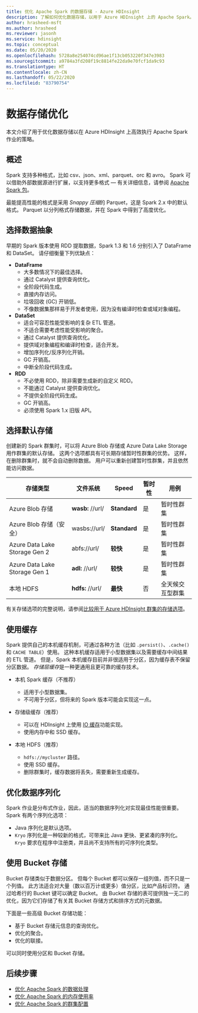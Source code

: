 ```yaml
---
title: 优化 Apache Spark 的数据存储 - Azure HDInsight
description: 了解如何优化数据存储，以用于 Azure HDInsight 上的 Apache Spark。
author: hrasheed-msft
ms.author: hrasheed
ms.reviewer: jasonh
ms.service: hdinsight
ms.topic: conceptual
ms.date: 05/20/2020
ms.openlocfilehash: 5728a8e254074cd96ae1f13cb053220f347e3983
ms.sourcegitcommit: a9784a3fd208f19c8814fe22da9e70fcf1da9c93
ms.translationtype: HT
ms.contentlocale: zh-CN
ms.lasthandoff: 05/22/2020
ms.locfileid: "83790754"
---
```

# <a name="data-storage-optimization"></a>数据存储优化

本文介绍了用于优化数据存储以在 Azure HDInsight 上高效执行 Apache Spark 作业的策略。

## <a name="overview"></a>概述

Spark 支持多种格式，比如 csv、json、xml、parquet、orc 和 avro。 Spark 可以借助外部数据源进行扩展，以支持更多格式 — 有关详细信息，请参阅 [Apache Spark 包](https://spark-packages.org)。

最能提高性能的格式是采用 *Snappy 压缩*的 Parquet，这是 Spark 2.x 中的默认格式。 Parquet 以分列格式存储数据，并在 Spark 中得到了高度优化。

## <a name="choose-data-abstraction"></a>选择数据抽象

早期的 Spark 版本使用 RDD 提取数据，Spark 1.3 和 1.6 分别引入了 DataFrame 和 DataSet。 请仔细衡量下列优缺点：

* **DataFrame**
    * 大多数情况下的最佳选择。
    * 通过 Catalyst 提供查询优化。
    * 全阶段代码生成。
    * 直接内存访问。
    * 垃圾回收 (GC) 开销低。
    * 不像数据集那样易于开发者使用，因为没有编译时检查或域对象编程。
* **DataSet**
    * 适合可容忍性能受影响的复杂 ETL 管道。
    * 不适合需要考虑性能受影响的聚合。
    * 通过 Catalyst 提供查询优化。
    * 提供域对象编程和编译时检查，适合开发。
    * 增加序列化/反序列化开销。
    * GC 开销高。
    * 中断全阶段代码生成。
* **RDD**
    * 不必使用 RDD，除非需要生成新的自定义 RDD。
    * 不能通过 Catalyst 提供查询优化。
    * 不提供全阶段代码生成。
    * GC 开销高。
    * 必须使用 Spark 1.x 旧版 API。

## <a name="select-default-storage"></a>选择默认存储

创建新的 Spark 群集时，可以将 Azure Blob 存储或 Azure Data Lake Storage 用作群集的默认存储。 这两个选项都具有可长期存储暂时性群集的优势。 这样，在删除群集时，就不会自动删除数据。 用户可以重新创建暂时性群集，并且依然能访问数据。

| 存储类型 | 文件系统 | Speed | 暂时性 | 用例 |
| --- | --- | --- | --- | --- |
| Azure Blob 存储 | **wasb:** //url/ | **Standard** | 是 | 暂时性群集 |
| Azure Blob 存储（安全） | wasbs://url/ | **Standard** | 是 | 暂时性群集 |
| Azure Data Lake Storage Gen 2| abfs://url/ | **较快** | 是 | 暂时性群集 |
| Azure Data Lake Storage Gen 1| **adl:** //url/ | **较快** | 是 | 暂时性群集 |
| 本地 HDFS | **hdfs:** //url/ | **最快** | 否 | 全天候交互型群集 |

有关存储选项的完整说明，请参阅[比较用于 Azure HDInsight 群集的存储选项](../hdinsight-hadoop-compare-storage-options.md)。

## <a name="use-the-cache"></a>使用缓存

Spark 提供自己的本机缓存机制，可通过各种方法（比如 `.persist()`、`.cache()` 和 `CACHE TABLE`）使用。 这种本机缓存适用于小型数据集以及需要缓存中间结果的 ETL 管道。 但是，Spark 本机缓存目前并非很适用于分区，因为缓存表不保留分区数据。 *存储层缓存*是一种更通用且更可靠的缓存技术。

* 本机 Spark 缓存（不推荐）
    * 适用于小型数据集。
    * 不可用于分区，但将来的 Spark 版本可能会实现这一点。

* 存储级缓存（推荐）
    * 可以在 HDInsight 上使用 [IO 缓存](apache-spark-improve-performance-iocache.md)功能实现。
    * 使用内存中和 SSD 缓存。

* 本地 HDFS（推荐）
    * `hdfs://mycluster` 路径。
    * 使用 SSD 缓存。
    * 删除群集时，缓存数据将丢失，需要重新生成缓存。

## <a name="optimize-data-serialization"></a>优化数据序列化

Spark 作业是分布式作业，因此，适当的数据序列化对实现最佳性能很重要。  Spark 有两个序列化选项：

* Java 序列化是默认选项。
* `Kryo` 序列化是一种较新的格式，可带来比 Java 更快、更紧凑的序列化。  `Kryo` 要求在程序中注册类，并且尚不支持所有的可序列化类型。

## <a name="use-bucketing"></a>使用 Bucket 存储

Bucket 存储类似于数据分区。 但每个 Bucket 都可以保存一组列值，而不只是一个列值。 此方法适合对大量（数以百万计或更多）值分区，比如产品标识符。 通过哈希行的 Bucket 键可以确定 Bucket。 由 Bucket 存储的表可提供独一无二的优化，因为它们存储了有关其 Bucket 存储方式和排序方式的元数据。

下面是一些高级 Bucket 存储功能：

* 基于 Bucket 存储元信息的查询优化。
* 优化的聚合。
* 优化的联接。

可以同时使用分区和 Bucket 存储。

## <a name="next-steps"></a>后续步骤

* [优化 Apache Spark 的数据处理](optimize-cluster-configuration.md)
* [优化 Apache Spark 的内存使用率](optimize-memory-usage.md)
* [优化 Apache Spark 的群集配置](optimize-cluster-configuration.md)